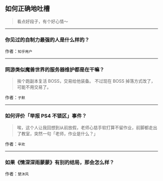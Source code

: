 ## 如何正确地吐槽

> 看点好段子，有个好心情～


 
---

### 你见过的自制力最强的人是什么样的？

> 


作者：`知乎用户`

---

### 网游类似魔兽世界的服务器维护都是在干嘛？

> 挨个跑副本复活 BOSS，交易给他装备。
> 不过现在 BOSS 掉落方式改了，可能不用交易了。


作者：`子默`

---

### 如何评价「举报 PS4 不锁区」事件？

> 唉，这个人让我回想到从前放假，老师心慈手软打算不留作业，前脚都走出了教室，突然一句「老师，作业是什么？」


作者：`辛欢`

---

### 如果《情深深雨蒙蒙》有别的结局，那会怎么样？

> 


作者：`楚沐风`